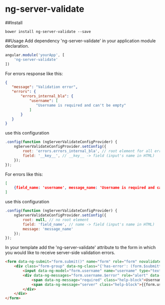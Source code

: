 # ng-server-validate

##Install

```
bower install ng-server-validate --save
```

##Usage
Add dependency 'ng-server-validate' in your application module declaration.

```js
angular.module('yourApp', [
    'ng-server-validate'
])
```

For errors response like this:

```json
{  
   "message": "Validation error",
   "errors": {
       "errors_internal_bla": {  
           "username": [  
              "Username is required and can't be empty"
           ]
       }
   }
}
```

use this configuration

```js
.config(function (ngServerValidateConfigProvider) {
    ngServerValidateConfigProvider.setConfig({
        root: 'errors.errors_internal_bla', // root element for all errors
        field: '__key__', // __key__ -> field (input's name in HTML)
    });
});
```

For errors like this:

```json
[
    {field_name: 'username', message_name: 'Username is required and can't be empty'}
]
```

use this configuration

```js
.config(function (ngServerValidateConfigProvider) {
    ngServerValidateConfigProvider.setConfig({
        root: null, // no root element
        field: 'field_name', // name -> field (input's name in HTML)
        message: 'message_name'
    });
});
```

In your template add the 'ng-server-validate' attribute to the form in which you would like to receive server-side validation errors.

```html
<form data-ng-submit="form.submit()" name="form" role="form" novalidate data-ng-server-validate>
    <div class="form-group" data-ng-class="{'has-error': (form.$submitted || form.email.$dirty) && form.email.$invalid}">
        <input data-ng-model="form.username" name="username" type="text" required>
        <div data-ng-messages="form.username.$error" role="alert" data-ng-if="form.$submitted || form.username.$dirty">
            <span data-ng-message="required" class="help-block">Username cannot be blank.</span>
            <span data-ng-message="server" class="help-block">{{form.username.$error.server}}</span>
        </div>
    </div>
</form>
```
